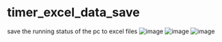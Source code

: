 # timer_excel_data_save
save the running status of the pc to excel files
![image](https://user-images.githubusercontent.com/69020033/160692765-32d5f52b-7197-4f33-a5c4-8b4b6989c4fb.png)
![image](https://user-images.githubusercontent.com/69020033/160692858-ff7aa5fb-f5ad-44cf-8351-177e7689510e.png)
![image](https://user-images.githubusercontent.com/69020033/160693080-2ca37109-4a9d-4c53-9d96-0c2d05f7550b.png)
